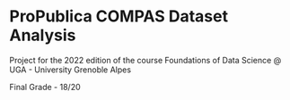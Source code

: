 # ProPublica COMPAS Dataset Analysis

Project for the 2022 edition of the course Foundations of Data Science @ UGA - University Grenoble Alpes

Final Grade - 18/20
